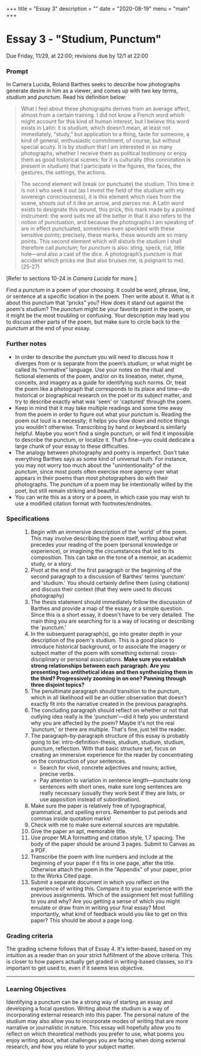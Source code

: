 +++
title = "Essay 3"
description = ""
date = "2020-08-19"
menu = "main"
+++

<div class="essay">

# Essay 3 - "Studium, Punctum"

Due Friday, 11/29, at 22:00; revisions due by 12/1 at 22:00

### Prompt
In Camera Lucida, Roland Barthes seeks to describe how photographs generate desire in him as a viewer, and comes up with two key terms, *studium* and *punctum*. Read his definition below:

> What I feel about these photographs derives from an average affect, almost from a certain training. I did not know a French word which might account for this kind of human interest, but I believe this word exists in Latin: it is *studium,* which doesn’t mean, at least not immediately, “study,” but application to a thing, taste for someone, a kind of general, enthusiastic commitment, of course, but without special acuity. It is by *studium* that I am interested in so many photographs, whether I receive them as political testimony or enjoy them as good historical scenes: for it is culturally (this connotation is present in *studium*) that I participate in the figures, the faces, the gestures, the settings, the actions.

> The second element will break (or punctuate) the *studium*. This time it is not I who seek it out (as I invest the field of the *studium* with my sovereign consciousness), it is this element which rises from the scene, shoots out of it like an arrow, and pierces me. A Latin word exists to designate this wound, this prick, this mark made by a pointed instrument: the word suits me all the better in that it also refers to the notion of punctuation, and because the photographs I am speaking of are in effect punctuated, sometimes even speckled with these sensitive points; precisely, these marks, these wounds are so many points. This second element which will disturb the *studium* I shall therefore call *punctum*; for *punctum* is also: sting, speck, cut, little hole—and also a cast of the dice. A photograph’s *punctum* is that accident which pricks me (but also bruises me, is poignant to me). (25-27)

[Refer to sections 10-24 in *Camera Lucida* for more.]

Find a *punctum* in a poem of your choosing. It could be word, phrase, line, or sentence at a specific location in the poem. Then write about it. What is it about this punctum that “pricks” you? How does it stand out against the poem's *studium*? The *punctum* might be your favorite point in the poem, or it might be the most troubling or confusing. Your description may lead you to discuss other parts of the poem, but make sure to circle back to the *punctum* at the end of your essay.


### Further notes
* In order to describe the *punctum* you will need to discuss how it diverges from or is separate from the poem’s *studium*, or what might be called its “normative” language. Use your notes on the ritual and fictional elements of the poem, and/or on its lineation, meter, rhyme, conceits, and imagery as a guide for identifying such norms. Or, treat the poem like a photograph that corresponds to its place and time—do historical or biographical research on the poet or its subject matter, and try to describe exactly what was 'seen' or 'captured' through the poem.
* Keep in mind that it may take multiple readings and some time away from the poem in order to figure out what your *punctum* is. Reading the poem out loud is a necessity; it helps you slow down and notice things you wouldn’t otherwise. Transcribing by hand or keyboard is similarly helpful. Maybe you won't find a single punctum, or will find it impossible to describe the punctum, or localize it. That's fine—you could dedicate a large chunk of your essay to these difficulties.
* The analogy between photography and poetry is imperfect. Don't take everything Barthes says as some kind of universal truth. For instance, you may not worry too much about the "unintentionality" of the *punctum*, since most poets often exercise more agency over what appears in their poems than most photographers do with their photographs. The *punctum* of a poem may be intentionally willed by the poet, but still remain striking and beautiful.
* You can write this as a story or a poem, in which case you may wish to use a modified citation format with footnotes/endnotes.

### Specifications


<ol style="margin-left:3em">
<li> Begin with an immersive description of the 'world' of the poem. This may involve describing the poem itself, writing about what precedes your reading of the poem (personal knowledge or experience), or imagining the circumstances that led to its composition. This can take on the tone of a memoir, an academic study, or a story.
<li> Pivot at the end of the first paragraph or the beginning of the second paragraph to a discussion of Barthes' terms 'punctum' and 'studium.' You should certainly define them (using citations) and discuss their context (that they were used to discuss photography)
<li> The thesis statement should immediately follow the discussion of Barthes and provide a map of the essay, or a simple question. Since this is a short essay, it doesn't have to be very detailed. The main thing you are searching for is a way of locating or describing the 'punctum.'
<li> In the subsequent paragraph(s), go into greater depth in your description of the poem's studium. This is a good place to introduce historical background, or to associate the imagery or subject matter of the poem with something external: cross-disciplinary or personal associations. <b>Make sure you establish strong relationships between each paragraph. Are you presenting two antithetical ideas and then synthesizing them in the third? Progressively zooming in on one? Panning through three disjoint topics?</b> 
<li> The penultimate paragraph should transition to the punctum, which in all likelihood will be an outlier observation that doesn't exactly fit into the narrative created in the previous paragraphs.
<li> The concluding paragraph should reflect on whether or not that outlying idea really is the 'punctum'—did it help you understand why you are affected by the poem? Maybe it's not the real 'punctum,' or there are multiple. That's fine, just tell the reader.
<li> The paragraph-by-paragraph structure of this essay is probably going to be: intro-definition-thesis, studium, studium, studium, punctum, reflection. With that basic structure set, focus on creating an immersive experience for the reader by concentrating on the construction of your sentences.

   * Search for vivid, concrete adjectives and nouns; active, precise verbs.
   * Pay attention to variation in sentence length—punctuate long sentences with short ones, make sure long sentences are really necessary (usually they work best if they are lists, or use apposition instead of subordination).
<li> Make sure the paper is relatively free of typographical, grammatical, and spelling errors. Remember to put periods and commas inside quotation marks!
<li> Check with me to make sure external sources are reputable.
<li> Give the paper an apt, memorable title.
<li> Use proper MLA formatting and citation style, 1.7 spacing. The body of the paper should be around 3 pages. Submit to Canvas as a PDF.
<li> Transcribe the poem with line numbers and include at the beginning of your paper if it fits in one page, after the title. Otherwise attach the poem in the "Appendix" of your paper, prior to the Works Cited page.
<li> Submit a separate document in which you reflect on the experience of writing this. Compare it to your experience with the previous assignments. Which of the assignment felt most fulfilling to you and why? Are you getting a sense of which you might emulate or draw from in writing your final essay? Most importantly, what kind of feedback would you like to get on this paper? This should be about a page long.
</ol>

### Grading criteria

The grading scheme follows that of Essay 4. It's letter-based, based on my intuition as a reader than on your strict fulfillment of the above criteria. This is closer to how papers actually get graded in writing-based classes, so it's important to get used to, even if it seems less objective.

<hr>

### Learning Objectives

Identifying a punctum can be a strong way of starting an essay and developing a focal question. Writing about the studium is a way of incorporating external research into this paper. The personal nature of the studium may also allow you to incorporate modes of writing that are more narrative or journalistic in nature. This essay will hopefully allow you to reflect on which theoretical methods you prefer to use, what poems you enjoy writing about, what challenges you are facing when doing external research, and how you relate to your subject matter.

</div>
